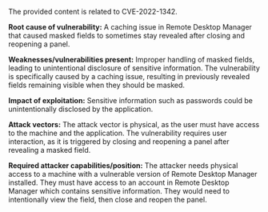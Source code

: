The provided content is related to CVE-2022-1342.

**Root cause of vulnerability:** A caching issue in Remote Desktop Manager that caused masked fields to sometimes stay revealed after closing and reopening a panel.

**Weaknesses/vulnerabilities present:** Improper handling of masked fields, leading to unintentional disclosure of sensitive information. The vulnerability is specifically caused by a caching issue, resulting in previously revealed fields remaining visible when they should be masked.

**Impact of exploitation:**  Sensitive information such as passwords could be unintentionally disclosed by the application.

**Attack vectors:** The attack vector is physical, as the user must have access to the machine and the application. The vulnerability requires user interaction, as it is triggered by closing and reopening a panel after revealing a masked field.

**Required attacker capabilities/position:** The attacker needs physical access to a machine with a vulnerable version of Remote Desktop Manager installed. They must have access to an account in Remote Desktop Manager which contains sensitive information. They would need to intentionally view the field, then close and reopen the panel.